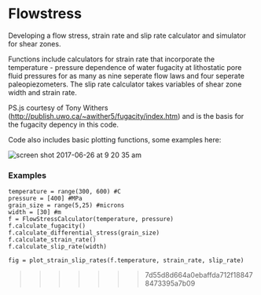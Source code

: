 # Flowstress

Developing a flow stress, strain rate and slip rate calculator and simulator for shear zones. 

Functions include calculators for strain rate that incorporate the temperature - pressure dependence of water fugacity at lithostatic pore fluid pressures for as many as nine seperate flow laws and four seperate paleopiezometers. The slip rate calculator takes variables of shear zone width and strain rate. 

PS.js courtesy of Tony Withers (http://publish.uwo.ca/~awither5/fugacity/index.htm) and is the basis for the fugacity depency in this code. 


Code also includes basic plotting functions, some examples here: 





![screen shot 2017-06-26 at 9 20 35 am](https://user-images.githubusercontent.com/18178879/27549580-3e47df88-5a51-11e7-89a7-a1103a3b4af3.png)


### Examples
```
temperature = range(300, 600) #C
pressure = [400] #MPa
grain_size = range(5,25) #microns
width = [30] #m
f = FlowStressCalculator(temperature, pressure)
f.calculate_fugacity()
f.calculate_differential_stress(grain_size)
f.calculate_strain_rate()
f.calculate_slip_rate(width)

fig = plot_strain_slip_rates(f.temperature, strain_rate, slip_rate)
```




>>>>>>> 7d55d8d664a0ebaffda712f188478473395a7b09
